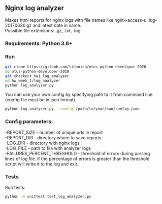## Nginx log analyzer
Makes html reports for nginx logs with file names like nginx-access-ui.log-20170630.gz and latest date in name.  
Possible file extensions: .gz, .txt, .log

### Requirements: Python 3.6+

### Run

```sh
git clone https://github.com/tihonich/otus-python-developer-2020 
cd otus-python-developer-2020 
git checkout hw1_log_analyzer
cd hw_week_1/log_analyzer
python log_analyzer.py
```

You can use your own config by specifying path to it from command line (config file must be in json format).

```sh
python log_analyzer.py --config /path/to/your/own/config.json
```
### Config parameters:

-REPORT_SIZE - number of unique urls in report  
-REPORT_DIR - directory where to save reports  
-LOG_DIR - directory with nginx logs  
-LOG_FILE - path to fila with analyzer logs  
-FAILURES_PERCENT_THRESHOLD - threshold of errors during parsing lines of log file.
if the percentage of errors is greater than the threshold script will write it to the log and exit.

### Tests

Run tests:

```sh
python -m unittest test_log_analyzer.py
```
